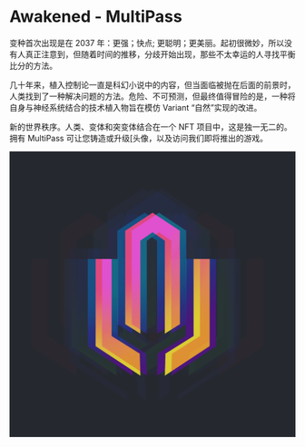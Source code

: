 # Awakened - MultiPass

变种首次出现是在 2037 年：更强；快点; 更聪明；更美丽。起初很微妙，所以没有人真正注意到，但随着时间的推移，分歧开始出现，那些不太幸运的人寻找平衡比分的方法。

几十年来，植入控制论一直是科幻小说中的内容，但当面临被抛在后面的前景时，人类找到了一种解决问题的方法。危险、不可预测，但最终值得冒险的是，一种将自身与神经系统结合的技术植入物旨在模仿 Variant “自然”实现的改进。

新的世界秩序。人类、变体和突变体结合在一个 NFT 项目中，这是独一无二的。拥有 MultiPass 可让您铸造或升级[头像，以及访问我们即将推出的游戏。

![nft](unnamed.png)
